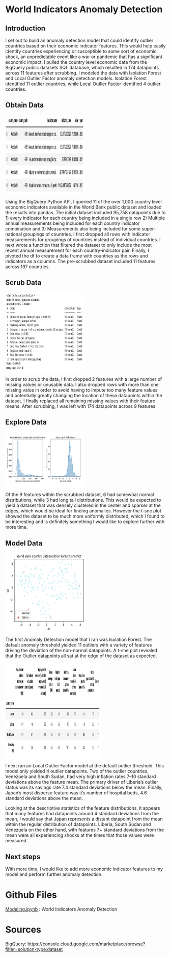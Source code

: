 # World Indicators Anomaly Detection
## Introduction
I set out to build an anomaly detection model that could identify outlier countries based on their economic indicator features.  This would help easily identify countries experiencing or susceptible to some sort of economic shock, an unpredictable event like a war or pandemic that has a significant economic impact.  I pulled the country level economic data from the BigQuery public datasets SQL database, which resulted in 174 datapoints across 11 features after scrubbing.  I modeled the data with Isolation Forest and Local Outlier Factor anomaly detection models. Isolation Forest identified 11 outlier countries, while Local Outlier Factor identified 4 outlier countries.

## Obtain Data

<a href="url"><img src="Images/bigquery_data_head.png" align="middle" height="250" width="250" ></a>

Using the BigQuery Python API, I queried 11 of the over 1,000 country level economic indicators available in the World Bank public dataset and loaded the results into pandas. The initial dataset included 95,758 datapoints due to 1) every indicator for each country being included in a single row 2) Multiple annual measurements being included for each country indicator combination and 3) Measurements also being included for some super-national groupings of countries. I first dropped all rows with indicator measurements for groupings of countries instead of individual countries. I next wrote a function that filtered the dataset to only include the most recent annual measurement for each country-indicator pair. Finally, I pivoted the df to create a data frame with countries as the rows and indicators as a columns. The pre-scrubbed dataset included 11 features across 197 countries.

## Scrub Data

<a href="url"><img src="Images/unscrubbed_df_info.png" align="middle" height="250" width="250" ></a>

In order to scrub the data, I first dropped 2 features with a large number of missing values or unusable data. I also dropped rows with more than one missing value in order to avoid having to impute too many feature values and potentially greatly changing the location of these datapoints within the dataset. I finally replaced all remaining missing values with their feature means. After scrubbing, I was left with 174 datapoints across 9 features.

## Explore Data

<a href="url"><img src="Images/histograms.png" align="middle" height="175" width="250" ></a>

Of the 9 features within the scrubbed dataset, 6 had somewhat normal distributions, while 3 had long tail distributions. This would be expected to yield a dataset that was densely clustered in the center and sparser at the edges, which would be ideal for finding anomalies. However the t-sne plot showed the dataset to be much more uniformly distributed, which I found to be interesting and is definitely something I would like to explore further with more time.

## Model Data

<a href="url"><img src="Images/if_tsne.png" align="middle" height="250" width="250" ></a>

The first Anomaly Detection model that I ran was Isolation Forest. The default anomaly threshold yielded 11 outliers with a variety of features driving the deviation of the non-normal datapoints. A t-sne plot revealed that the Outlier datapoints all sat at the edge of the dataset as expected.

<a href="url"><img src="Images/lof_df.png" align="middle" height="300" width="300" ></a>

I next ran an Local Outlier Factor model at the default outlier threshold. This model only yielded 4 outlier datapoints. Two of the outlier countries, Venezuela and South Sudan, had very high inflation rates 7–10 standard deviations above the feature mean. The primary driver of Liberia’s outlier status was its savings rate 7.4 standard deviations below the mean. Finally, Japan’s most disperse feature was it’s number of hospital beds, 4.6 standard deviations above the mean.

Looking at the descriptive statistics of the feature distributions, it appears that many features had datapoints around 4 standard deviations from the mean, I would say that Japan represents a distant datapoint from the mean within the regular distribution of datapoints. Liberia, South Sudan and Venezuela on the other hand, with features 7+ standard deviations from the mean were all experiencing shocks at the times that those values were measured.

## Next steps
With more time, I would like to add more economic indicator features to my model and perform further anomaly detection.

# Github Files
[Modeling.ipynb](https://github.com/blantj/world_indicators_anomaly_detection/blob/main/Modeling.ipynb) :  World Indicators Anomaly Detection

# Sources
BigQuery: https://console.cloud.google.com/marketplace/browse?filter=solution-type:dataset
